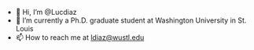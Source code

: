 - 👋 Hi, I’m @Lucdiaz
- 🌱 I’m currently a Ph.D. graduate student at Washington University in St. Louis
- 📫 How to reach me at ldiaz@wustl.edu

<!---
Lucdiaz/Lucdiaz is a ✨ special ✨ repository because its `README.md` (this file) appears on your GitHub profile.
You can click the Preview link to take a look at your changes.
--->
